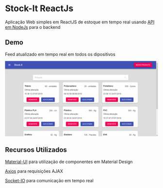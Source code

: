 # Stock-It ReactJs

Aplicação Web simples em ReactJS de estoque em tempo real usando [API em NodeJs](https://github.com/HigorJSilva/stock-it-NodeJs) para o backend 

## Demo
Feed atualizado em tempo real em todos os dipositivos

![Feed](src/demo/FeedDemo.gif)

## Recursos Utilizados

[Material-UI](https://material-ui.com) para utilização de componentes em Material Design

[Axios](https://github.com/axios/axios) para requisições AJAX

[Socket-IO](https://socket.io) para comunicação em tempo real
